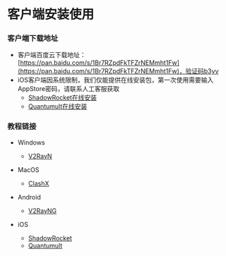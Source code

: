 # 客户端安装使用

### 客户端下载地址

* 客户端百度云下载地址：[https://pan.baidu.com/s/1Br7RZpdFkTFZrNEMmht1Fw](https://pan.baidu.com/s/1Br7RZpdFkTFZrNEMmht1Fw)，验证码b3yv
* iOS客户端因系统限制，我们仅能提供在线安装包，第一次使用需要输入AppStore密码，请联系人工客服获取
  * [ShadowRocket在线安装](https://gogoyun.xyz/shadowrocket/index.html)
  * [Quantumult在线安装](https://gogoyun.xyz/quantumult/index.html)

### 教程链接

* Windows
  * [V2RayN ](win/v2rayn.md)
* MacOS
  * [ClashX ](macos/clashx.md)
* Android
  * [V2RayNG ](android/v2rayng.md)
* iOS

  * [ShadowRocket ](ios/shadowrocket.md)
  * [Quantumult ](ios/quantumult.md)

